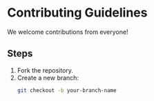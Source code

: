 # Contributing Guidelines

We welcome contributions from everyone!

## Steps
1. Fork the repository.
2. Create a new branch:  
   ```bash
   git checkout -b your-branch-name
